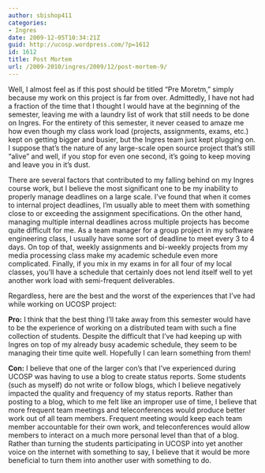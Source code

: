 ```yaml
---
author: sbishop411
categories:
- Ingres
date: 2009-12-05T10:34:21Z
guid: http://ucosp.wordpress.com/?p=1612
id: 1612
title: Post Mortem
url: /2009-2010/ingres/2009/12/post-mortem-9/
---
```


Well, I almost feel as if this post should be titled &#8220;Pre Moretm,&#8221; simply because my work on this project is far from over. Admittedly, I have not had a fraction of the time that I thought I would have at the beginning of the semester, leaving me with a laundry list of work that still needs to be done on Ingres. For the entirety of this semester, it never ceased to amaze me how even though my class work load (projects, assignments, exams, etc.) kept on getting bigger and busier, but the Ingres team just kept plugging on. I suppose that&#8217;s the nature of any large-scale open source project that&#8217;s still &#8220;alive&#8221; and well, if you stop for even one second, it&#8217;s going to keep moving and leave you in it&#8217;s dust.

There are several factors that contributed to my falling behind on my Ingres course work, but I believe the most significant one to be my inability to properly manage deadlines on a large scale. I&#8217;ve found that when it comes to internal project deadlines, I&#8217;m usually able to meet them with something close to or exceeding the assignment specifications. On the other hand, managing multiple internal deadlines across multiple projects has become quite difficult for me. As a team manager for a group project in my software engineering class, I usually have some sort of deadline to meet every 3 to 4 days. On top of that, weekly assignments and bi-weekly projects from my media processing class make my academic schedule even more complicated. Finally, if you mix in my exams in for all four of my local classes, you&#8217;ll have a schedule that certainly does not lend itself well to yet another work load with semi-frequent deliverables.

Regardless, here are the best and the worst of the experiences that I&#8217;ve had while working on UCOSP project:

**Pro:** I think that the best thing I&#8217;ll take away from this semester would have to be the experience of working on a distributed team with such a fine collection of students. Despite the difficult that I&#8217;ve had keeping up with Ingres on top of my already busy academic schedule, they seem to be managing their time quite well. Hopefully I can learn something from them!

**Con:** I believe that one of the larger con&#8217;s that I&#8217;ve experienced during UCOSP was having to use a blog to create status reports. Some students (such as myself) do not write or follow blogs, which I believe negatively impacted the quality and frequency of my status reports. Rather than posting to a blog, which to me felt like an improper use of time, I believe that more frequent team meetings and teleconferences would produce better work out of all team members. Frequent meeting would keep each team member accountable for their own work, and teleconferences would allow members to interact on a much more personal level than that of a blog. Rather than turning the students participating in UCOSP into yet another voice on the internet with something to say, I believe that it would be more beneficial to turn them into another user with something to do.